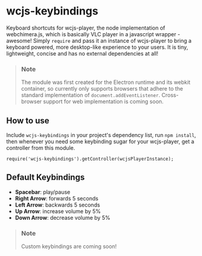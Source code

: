 # wcjs-keybindings

Keyboard shortcuts for wcjs-player, the node implementation of webchimera.js, which is basically VLC player in a javascript wrapper - awesome!
Simply `require` and pass it an instance of wcjs-player to bring a keyboard powered, more desktop-like experience to your users. It is tiny, lightweight,
concise and has no external dependencies at all!

> ### Note
> The module was first created for the Electron runtime and its webkit container, so currently only supports browsers that adhere to the standard implementation of `document.addEventListener`.
> Cross-browser support for web implementation is coming soon.

## How to use

Include `wcjs-keybindings` in your project's dependency list, run `npm install`, then whenever you need some keybinding sugar for your wcjs-player, get a controller from this module.

```
require('wcjs-keybindings').getController(wcjsPlayerInstance);

``` 

## Default Keybindings

- **Spacebar**: play/pause
- **Right Arrow**: forwards 5 seconds
- **Left Arrow**: backwards 5 seconds
- **Up Arrow**: increase volume by 5%
- **Down Arrow**: decrease volume by 5%

> ### Note
> Custom keybindings are coming soon!
